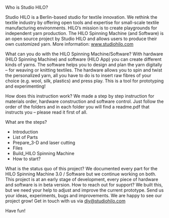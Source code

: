 Who is Studio HILO?

Studio HILO is a Berlin-based studio for textile innovation. We rethink the textile industry by offering open tools and expertise for small-scale textile manufacturing environments. HILO’s mission is to create playgrounds for independent yarn production. The HILO Spinning Machine (and Software) is an open source project by Studio HILO and allows users to produce their own customized yarn. More information: www.studiohilo.com

What can you do with the HILO Spinning Machine/Software?
With hardware (HILO Spinning Machine) and software (HILO App) you can create different kinds of yarns. The software helps you to design and plan the yarn digitally – for weaving or knitting textiles. The hardware allows you to spin and twist the personalized yarn, all you have to do is to insert raw fibres of your choice (e.g. wool, silk, plastics) and press play. This is a tool for prototyping and experimenting!

How does this instruction work?
We made a step by step instruction for materials order, hardware construction and software control. Just follow the order of the folders and in each folder you will find a readme.pdf that instructs you – please read it first of all.

What are the steps?
* Introduction
* List of Parts
* Prepare_3-D and laser cutting
* Files
* Build_HILO Spinning Machine
* How to start?

What is the status quo of this project?
We documented every part for the HILO Spinning Machine 3.0 / Software but we continue working on both. This project is at an early stage of development, every piece of hardware and software is in beta version.
How to reach out for support?
We built this, but we need your help to adjust and improve the current prototype. Send us your ideas, experiments, bugs and improvements. We are happy to see our project grow! Get in touch with us via diy@studiohilo.com

Have fun!
